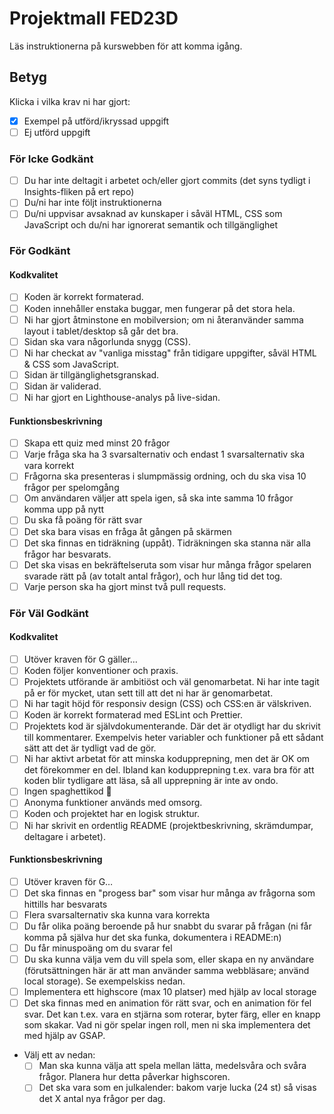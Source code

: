 # Projektmall FED23D
Läs instruktionerna på kurswebben för att komma igång.

## Betyg
Klicka i vilka krav ni har gjort:

- [x] Exempel på utförd/ikryssad uppgift
- [ ] Ej utförd uppgift

### För Icke Godkänt
- [ ] Du har inte deltagit i arbetet och/eller gjort commits (det syns tydligt i Insights-fliken på ert repo)
- [ ] Du/ni har inte följt instruktionerna
- [ ] Du/ni uppvisar avsaknad av kunskaper i såväl HTML, CSS som JavaScript och du/ni har ignorerat semantik och tillgänglighet

### För Godkänt
#### Kodkvalitet
- [ ] Koden är korrekt formaterad.
- [ ] Koden innehåller enstaka buggar, men fungerar på det stora hela.
- [ ] Ni har gjort åtminstone en mobilversion; om ni återanvänder samma layout i tablet/desktop så går det bra.
- [ ] Sidan ska vara någorlunda snygg (CSS).
- [ ] Ni har checkat av "vanliga misstag" från tidigare uppgifter, såväl HTML & CSS som JavaScript.
- [ ] Sidan är tillgänglighetsgranskad.
- [ ] Sidan är validerad.
- [ ] Ni har gjort en Lighthouse-analys på live-sidan.

#### Funktionsbeskrivning
- [ ] Skapa ett quiz med minst 20 frågor
- [ ] Varje fråga ska ha 3 svarsalternativ och endast 1 svarsalternativ ska vara korrekt
- [ ] Frågorna ska presenteras i slumpmässig ordning, och du ska visa 10 frågor per spelomgång
- [ ] Om användaren väljer att spela igen, så ska inte samma 10 frågor komma upp på nytt
- [ ] Du ska få poäng för rätt svar
- [ ] Det ska bara visas en fråga åt gången på skärmen
- [ ] Det ska finnas en tidräkning (uppåt). Tidräkningen ska stanna när alla frågor har besvarats.
- [ ] Det ska visas en bekräftelseruta som visar hur många frågor spelaren svarade rätt på (av totalt antal frågor), och hur lång tid det tog.
- [ ] Varje person ska ha gjort minst två pull requests.

### För Väl Godkänt
#### Kodkvalitet
- [ ] Utöver kraven för G gäller…
- [ ] Koden följer konventioner och praxis.
- [ ] Projektets utförande är ambitiöst och väl genomarbetat. Ni har inte tagit på er för mycket, utan sett till att det ni har är genomarbetat.
- [ ] Ni har tagit höjd för responsiv design (CSS) och CSS:en är välskriven.
- [ ] Koden är korrekt formaterad med ESLint och Prettier.
- [ ] Projektets kod är självdokumenterande. Där det är otydligt har du skrivit till kommentarer. Exempelvis heter variabler och funktioner på ett sådant sätt att det är tydligt vad de gör.
- [ ] Ni har aktivt arbetat för att minska kodupprepning, men det är OK om det förekommer en del. Ibland kan kodupprepning t.ex. vara bra för att koden blir tydligare att läsa, så all upprepning är inte av ondo.
- [ ] Ingen spaghettikod :spaghetti:
- [ ] Anonyma funktioner används med omsorg.
- [ ] Koden och projektet har en logisk struktur.
- [ ] Ni har skrivit en ordentlig README (projektbeskrivning, skrämdumpar, deltagare i arbetet).

#### Funktionsbeskrivning
- [ ] Utöver kraven för G…
- [ ] Det ska finnas en "progess bar" som visar hur många av frågorna som hittills har besvarats
- [ ] Flera svarsalternativ ska kunna vara korrekta
- [ ] Du får olika poäng beroende på hur snabbt du svarar på frågan (ni får komma på själva hur det ska funka, dokumentera i README:n)
- [ ] Du får minuspoäng om du svarar fel
- [ ] Du ska kunna välja vem du vill spela som, eller skapa en ny användare (förutsättningen här är att man använder samma webbläsare; använd local storage). Se exempelskiss nedan.
- [ ] Implementera ett highscore (max 10 platser) med hjälp av local storage
- [ ] Det ska finnas med en animation för rätt svar, och en animation för fel svar. Det kan t.ex. vara en stjärna som roterar, byter färg, eller en knapp som skakar. Vad ni gör spelar ingen roll, men ni ska implementera det med hjälp av GSAP.
- Välj ett av nedan:
  - [ ] Man ska kunna välja att spela mellan lätta, medelsvåra och svåra frågor. Planera hur detta påverkar highscoren.
  - [ ] Det ska vara som en julkalender: bakom varje lucka (24 st) så visas det X antal nya frågor per dag.
